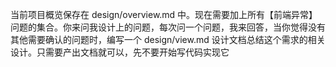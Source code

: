 当前项目概览保存在 design/overview.md 中。现在需要加上所有【前端异常】问题的集合。你来问我设计上的问题，每次问一个问题，我来回答，当你觉得没有其他需要确认的问题时，编写一个 design/view.md 设计文档总结这个需求的相关设计。只需要产出文档就可以，先不要开始写代码实现它